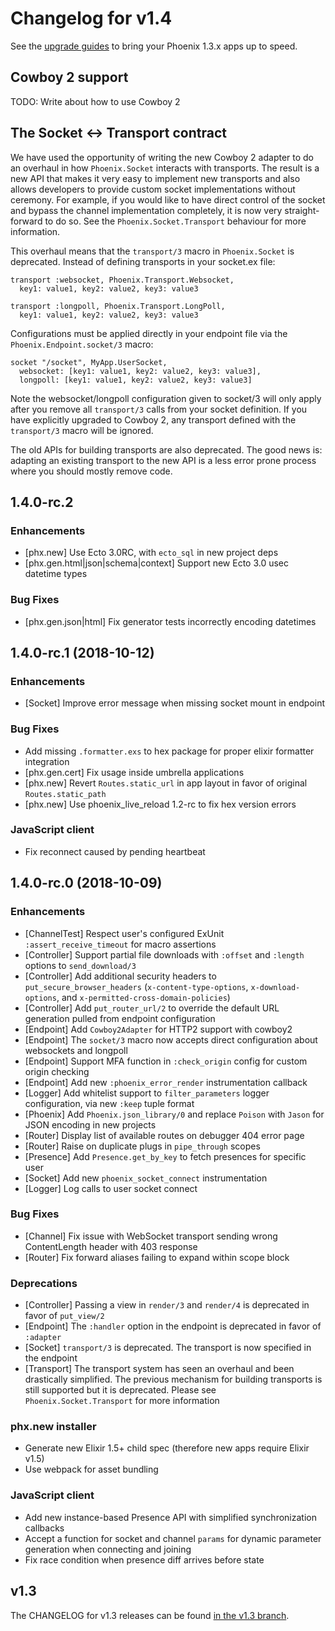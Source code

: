# Changelog for v1.4

See the [upgrade guides](https://gist.github.com/chrismccord/bb1f8b136f5a9e4abc0bfc07b832257e) to bring your Phoenix 1.3.x apps up to speed.

## Cowboy 2 support

TODO: Write about how to use Cowboy 2

## The Socket <-> Transport contract

We have used the opportunity of writing the new Cowboy 2 adapter to do an overhaul in how `Phoenix.Socket` interacts with transports. The result is a new API that makes it very easy to implement new transports and also allows developers to provide custom socket implementations without ceremony. For example, if you would like to have direct control of the socket and bypass the channel implementation completely, it is now very straight-forward to do so. See the `Phoenix.Socket.Transport` behaviour for more information.

This overhaul means that the `transport/3` macro in `Phoenix.Socket` is deprecated. Instead of defining transports in your socket.ex file:

    transport :websocket, Phoenix.Transport.Websocket,
      key1: value1, key2: value2, key3: value3

    transport :longpoll, Phoenix.Transport.LongPoll,
      key1: value1, key2: value2, key3: value3

Configurations must be applied directly in your endpoint file via the `Phoenix.Endpoint.socket/3` macro:

    socket "/socket", MyApp.UserSocket,
      websocket: [key1: value1, key2: value2, key3: value3],
      longpoll: [key1: value1, key2: value2, key3: value3]

Note the websocket/longpoll configuration given to socket/3 will only apply after you remove all `transport/3` calls from your socket definition. If you have explicitly upgraded to Cowboy 2, any transport defined with the `transport/3` macro will be ignored.

The old APIs for building transports are also deprecated. The good news is: adapting an existing transport to the new API is a less error prone process where you should mostly remove code.


## 1.4.0-rc.2

### Enhancements
  
  * [phx.new] Use Ecto 3.0RC, with `ecto_sql` in new project deps
  * [phx.gen.html|json|schema|context] Support new Ecto 3.0 usec datetime types

### Bug Fixes

  * [phx.gen.json|html] Fix generator tests incorrectly encoding datetimes

## 1.4.0-rc.1 (2018-10-12)

### Enhancements

  * [Socket] Improve error message when missing socket mount in endpoint

### Bug Fixes

  * Add missing `.formatter.exs` to hex package for proper elixir formatter integration
  * [phx.gen.cert] Fix usage inside umbrella applications
  * [phx.new] Revert `Routes.static_url` in app layout in favor of original `Routes.static_path`
  * [phx.new] Use phoenix_live_reload 1.2-rc to fix hex version errors

### JavaScript client

  * Fix reconnect caused by pending heartbeat

## 1.4.0-rc.0 (2018-10-09)

### Enhancements

  * [ChannelTest] Respect user's configured ExUnit `:assert_receive_timeout` for macro assertions
  * [Controller] Support partial file downloads with `:offset` and `:length` options to `send_download/3`
  * [Controller] Add additional security headers to `put_secure_browser_headers` (`x-content-type-options`, `x-download-options`, and `x-permitted-cross-domain-policies`)
  * [Controller] Add `put_router_url/2` to override the default URL generation pulled from endpoint configuration
  * [Endpoint] Add `Cowboy2Adapter` for HTTP2 support with cowboy2
  * [Endpoint] The `socket/3` macro now accepts direct configuration about websockets and longpoll
  * [Endpoint] Support MFA function in `:check_origin` config for custom origin checking
  * [Endpoint] Add new `:phoenix_error_render` instrumentation callback
  * [Logger] Add whitelist support to `filter_parameters` logger configuration, via new `:keep` tuple format
  * [Phoenix] Add `Phoenix.json_library/0` and replace `Poison` with `Jason` for JSON encoding in new projects
  * [Router] Display list of available routes on debugger 404 error page
  * [Router] Raise on duplicate plugs in `pipe_through` scopes
  * [Presence] Add `Presence.get_by_key` to fetch presences for specific user
  * [Socket] Add new `phoenix_socket_connect` instrumentation
  * [Logger] Log calls to user socket connect

### Bug Fixes

  * [Channel] Fix issue with WebSocket transport sending wrong ContentLength header with 403 response
  * [Router] Fix forward aliases failing to expand within scope block

### Deprecations

  * [Controller] Passing a view in `render/3` and `render/4` is deprecated in favor of `put_view/2`
  * [Endpoint] The `:handler` option in the endpoint is deprecated in favor of `:adapter`
  * [Socket] `transport/3` is deprecated. The transport is now specified in the endpoint
  * [Transport] The transport system has seen an overhaul and been drastically simplified. The previous mechanism for building transports is still supported but it is deprecated. Please see `Phoenix.Socket.Transport` for more information

### phx.new installer

  * Generate new Elixir 1.5+ child spec (therefore new apps require Elixir v1.5)
  * Use webpack for asset bundling

### JavaScript client

  * Add new instance-based Presence API with simplified synchronization callbacks
  * Accept a function for socket and channel `params` for dynamic parameter generation when connecting and joining
  * Fix race condition when presence diff arrives before state

## v1.3

The CHANGELOG for v1.3 releases can be found [in the v1.3 branch](https://github.com/phoenixframework/phoenix/blob/v1.3/CHANGELOG.md).
